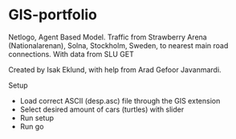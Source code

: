 # GIS-portfolio

Netlogo, Agent Based Model. Traffic from Strawberry Arena (Nationalarenan), Solna, Stockholm, Sweden, to nearest main road connections. 
With data from SLU GET

Created by Isak Eklund, with help from Arad Gefoor Javanmardi.

Setup

- Load correct ASCII (desp.asc) file through the GIS extension
- Select desired amount of cars (turtles) with slider
- Run setup
- Run go

